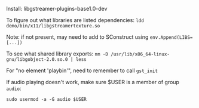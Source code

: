 Install:
libgstreamer-plugins-base1.0-dev

To figure out what libraries are listed dependencies:
`ldd demo/bin/x11/libgstreamertexture.so`

Note: if not present, may need to add to SConstruct using `env.Append(LIBS=[...])`

To see what shared library exports:
`nm -D /usr/lib/x86_64-linux-gnu/libgobject-2.0.so.0 | less`

For "no element 'playbin'", need to remember to call `gst_init`

If audio playing doesn't work, make sure $USER is a member of group `audio`:

`sudo usermod -a -G audio $USER`
